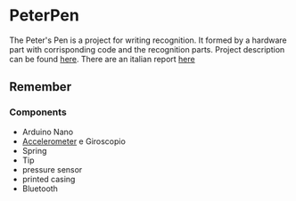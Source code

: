 # PeterPen
The Peter's Pen is a project for writing recognition. It formed by a hardware part with corrisponding code and the recognition parts. Project description can be found [here](report/EN/report.pdf).
There are an italian report [here](report/IT/report.pdf)

## Remember
### Components
- Arduino Nano
- [Accelerometer](https://www.amazon.it/Aukru-MPU-6050-Giroscopio-Accelerometro-Arduino/dp/B00PL70P7K/ref=sr_1_1?ie=UTF8&qid=1544976248&sr=8-1&keywords=accellerometro) e Giroscopio
- Spring
- Tip
- pressure sensor
- printed casing
- Bluetooth

